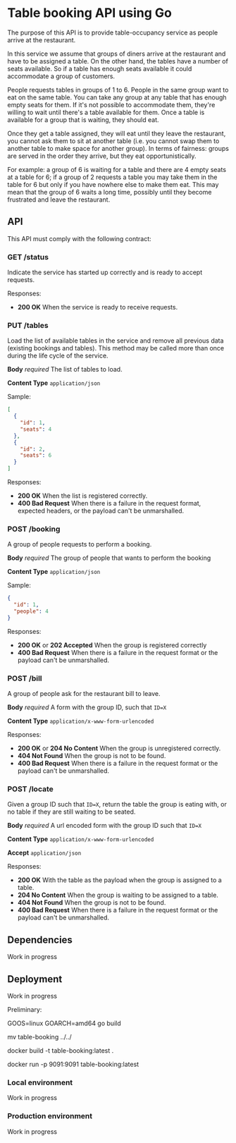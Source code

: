 # Table booking API using Go


The purpose of this API is to provide table-occupancy service as people arrive at the restaurant.


In this service we assume that groups of diners arrive at the restaurant and have to be assigned a table. On the other hand, the tables have a number of seats available. So if a table has enough seats available it could accommodate a group of customers.

People requests tables in groups of 1 to 6. People in the same group want to eat on the same table. You can take any group at any table that has enough empty seats for them. If it's not possible to accommodate them, they're willing to wait until 
there's a table available for them. Once a table is available for a group that is waiting, they should eat. 

Once they get a table assigned, they will eat until they leave the restaurant, you cannot ask them to sit at another table (i.e. you cannot swap them to another table to make space for another group). In terms of fairness: groups are served in the order they arrive, but they eat opportunistically.

For example: a group of 6 is waiting for a table and there are 4 empty seats at a table for 6; if a group of 2 requests a table you may take them in the table for 6 but only if you have nowhere else to make them eat. This may mean that the group of 6 waits a long time, possibly until they become frustrated and leave the restaurant.

## API

This API must comply with the following contract:

### GET /status

Indicate the service has started up correctly and is ready to accept requests.

Responses:

* **200 OK** When the service is ready to receive requests.

### PUT /tables

Load the list of available tables in the service and remove all previous data (existing bookings and tables). This method may be called more than once during the life cycle of the service.

**Body** _required_ The list of tables to load.

**Content Type** `application/json`

Sample:

```json
[
  {
    "id": 1,
    "seats": 4
  },
  {
    "id": 2,
    "seats": 6
  }
]
```

Responses:

* **200 OK** When the list is registered correctly.
* **400 Bad Request** When there is a failure in the request format, expected headers, or the payload can't be unmarshalled.

### POST /booking

A group of people requests to perform a booking.

**Body** _required_ The group of people that wants to perform the booking

**Content Type** `application/json`

Sample:

```json
{
  "id": 1,
  "people": 4
}
```

Responses:

* **200 OK** or **202 Accepted** When the group is registered correctly
* **400 Bad Request** When there is a failure in the request format or the payload can't be unmarshalled.

### POST /bill

A group of people ask for the restaurant bill to leave.

**Body** _required_ A form with the group ID, such that `ID=X`

**Content Type** `application/x-www-form-urlencoded`

Responses:

* **200 OK** or **204 No Content** When the group is unregistered correctly.
* **404 Not Found** When the group is not to be found.
* **400 Bad Request** When there is a failure in the request format or the payload can't be unmarshalled.

### POST /locate

Given a group ID such that `ID=X`, return the table the group is eating with, or no table if they are still waiting to be seated.

**Body** _required_ A url encoded form with the group ID such that `ID=X`

**Content Type** `application/x-www-form-urlencoded`

**Accept** `application/json`

Responses:

* **200 OK** With the table as the payload when the group is assigned to a table.
* **204 No Content** When the group is waiting to be assigned to a table.
* **404 Not Found** When the group is not to be found.
* **400 Bad Request** When there is a failure in the request format or the payload can't be unmarshalled.

## Dependencies

Work in progress

## Deployment

Work in progress

Preliminary: 

GOOS=linux GOARCH=amd64 go build

mv table-booking ../../

docker build -t table-booking:latest .

docker run -p 9091:9091 table-booking:latest

### Local environment

Work in progress

### Production environment
Work in progress